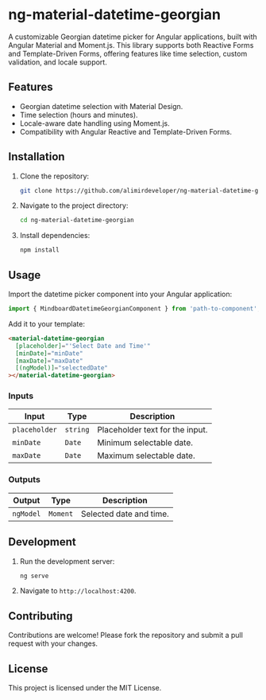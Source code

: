 

# ng-material-datetime-georgian

A customizable Georgian datetime picker for Angular applications, built with Angular Material and Moment.js. This library supports both Reactive Forms and Template-Driven Forms, offering features like time selection, custom validation, and locale support.

## Features

- Georgian datetime selection with Material Design.
- Time selection (hours and minutes).
- Locale-aware date handling using Moment.js.
- Compatibility with Angular Reactive and Template-Driven Forms.

## Installation

1. Clone the repository:
   ```bash
   git clone https://github.com/alimirdeveloper/ng-material-datetime-georgian.git
   ```
2. Navigate to the project directory:
   ```bash
   cd ng-material-datetime-georgian
   ```
3. Install dependencies:
   ```bash
   npm install
   ```

## Usage

Import the datetime picker component into your Angular application:

```ts
import { MindboardDatetimeGeorgianComponent } from 'path-to-component';
```

Add it to your template:

```html
<material-datetime-georgian
  [placeholder]="'Select Date and Time'"
  [minDate]="minDate"
  [maxDate]="maxDate"
  [(ngModel)]="selectedDate"
></material-datetime-georgian>
```

### Inputs

| Input         | Type    | Description                        |
|---------------|---------|------------------------------------|
| `placeholder` | `string` | Placeholder text for the input.   |
| `minDate`     | `Date`  | Minimum selectable date.          |
| `maxDate`     | `Date`  | Maximum selectable date.          |

### Outputs

| Output         | Type        | Description               |
|----------------|-------------|---------------------------|
| `ngModel`      | `Moment`    | Selected date and time.   |

## Development

1. Run the development server:
   ```bash
   ng serve
   ```
2. Navigate to `http://localhost:4200`.

## Contributing

Contributions are welcome! Please fork the repository and submit a pull request with your changes.

## License

This project is licensed under the MIT License.
